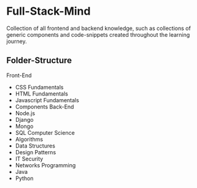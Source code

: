 # Full-Stack-Mind
Collection of all frontend and backend knowledge, such as collections of generic components and code-snippets created throughout the learning journey.

## Folder-Structure
Front-End
- CSS Fundamentals
- HTML Fundamentals
- Javascript Fundamentals
- Components
Back-End
- Node.js
- Django
- Mongo
- SQL
Computer Science
- Algorithms
- Data Structures
- Design Patterns
- IT Security
- Networks
Programming
- Java
- Python
